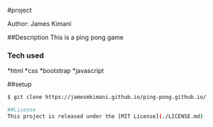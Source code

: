 #project


Author: James Kimani

##Description
This is a ping pong game

### Tech used
*html
*css
*bootstrap
*javascript

##setup
```bash
$ git clone https://jamesmkimani.github.io/ping-pong.github.io/

##License
This project is released under the [MIT License](./LICENSE.md)

